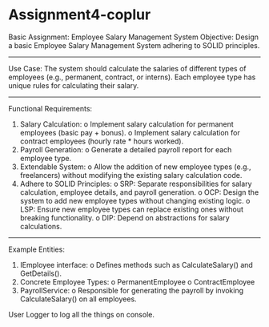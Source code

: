 # Assignment4-coplur
Basic Assignment: Employee Salary Management System
Objective: Design a basic Employee Salary Management System adhering to SOLID principles.
________________________________________
Use Case:
The system should calculate the salaries of different types of employees (e.g., permanent, contract, or interns). Each employee type has unique rules for calculating their salary.
________________________________________
Functional Requirements:
1.	Salary Calculation:
o	Implement salary calculation for permanent employees (basic pay + bonus).
o	Implement salary calculation for contract employees (hourly rate * hours worked).
2.	Payroll Generation:
o	Generate a detailed payroll report for each employee type.
3.	Extendable System:
o	Allow the addition of new employee types (e.g., freelancers) without modifying the existing salary calculation code.
4.	Adhere to SOLID Principles:
o	SRP: Separate responsibilities for salary calculation, employee details, and payroll generation.
o	OCP: Design the system to add new employee types without changing existing logic.
o	LSP: Ensure new employee types can replace existing ones without breaking functionality.
o	DIP: Depend on abstractions for salary calculations.
________________________________________
Example Entities:
1.	IEmployee interface:
o	Defines methods such as CalculateSalary() and GetDetails().
2.	Concrete Employee Types:
o	PermanentEmployee
o	ContractEmployee
3.	PayrollService:
o	Responsible for generating the payroll by invoking CalculateSalary() on all employees.


User Logger to log all the things on console.

